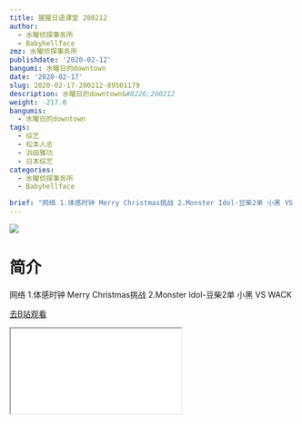 ```yaml
---
title: 猩猩日语课堂 200212
author:
  - 水曜侦探事务所
  - Babyhellface
zmz: 水曜侦探事务所
publishdate: '2020-02-12'
bangumi: 水曜日的downtown
date: '2020-02-17'
slug: 2020-02-17-200212-89501179
description: 水曜日的downtown&#8226;200212
weight: -217.0
bangumis:
  - 水曜日的downtown
tags:
  - 综艺
  - 松本人志
  - 浜田雅功
  - 日本综艺
categories:
  - 水曜侦探事务所
  - Babyhellface

brief: "网络 1.体感时钟 Merry Christmas挑战 2.Monster Idol-豆柴2单 小黑 VS WACK"
---
```

![](https://raw.githubusercontent.com/tcgriffith/owaraisite/master/static/tmpimg/4a263f9105aad2481cbd5100163008c39c633cc1.jpg.480.jpg)
# 简介  
网络
1.体感时钟 Merry Christmas挑战
2.Monster Idol-豆柴2单 小黑 VS WACK  

[去B站观看](https://www.bilibili.com/video/av89501179/)
<div class ="resp-container"><iframe class="testiframe" src="//player.bilibili.com/player.html?aid=89501179"", scrolling="no", allowfullscreen="true" > </iframe></div> 
